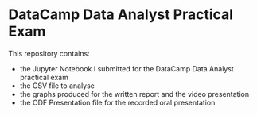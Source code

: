 # DataCamp Data Analyst Practical Exam
This repository contains:
- the Jupyter Notebook I submitted for the DataCamp Data Analyst practical exam
- the CSV file to analyse
- the graphs produced for the written report and the video presentation
- the ODF Presentation file for the recorded oral presentation
